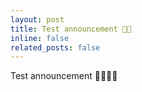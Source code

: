 ```yaml
---
layout: post
title: Test announcement 🚧🚧
inline: false
related_posts: false
---
```


Test announcement 🚧🚧🚧🚧
